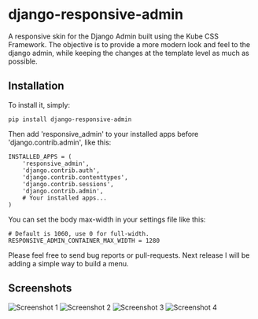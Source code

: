 django-responsive-admin
=======================

A responsive skin for the Django Admin built using the Kube CSS Framework. The objective is to provide a more modern look and feel to the django admin, while keeping the changes at the template level as much as possible.

Installation
------------

To install it, simply:

    pip install django-responsive-admin

Then add 'responsive_admin' to your installed apps before 'django.contrib.admin', like this:

    INSTALLED_APPS = (
        'responsive_admin',
        'django.contrib.auth',
        'django.contrib.contenttypes',
        'django.contrib.sessions',
        'django.contrib.admin',
        # Your installed apps...
    )

You can set the body max-width in your settings file like this:

    # Default is 1060, use 0 for full-width.
    RESPONSIVE_ADMIN_CONTAINER_MAX_WIDTH = 1280


Please feel free to send bug reports or pull-requests. Next release I will be adding a simple way to build a menu.


Screenshots
-----------

![Screenshot 1](http://pdr.github.com/django-responsive-admin/img/screenshot1.png)
![Screenshot 2](http://pdr.github.com/django-responsive-admin/img/screenshot2.png)
![Screenshot 3](http://pdr.github.com/django-responsive-admin/img/screenshot3.png)
![Screenshot 4](http://pdr.github.com/django-responsive-admin/img/screenshot4.png)